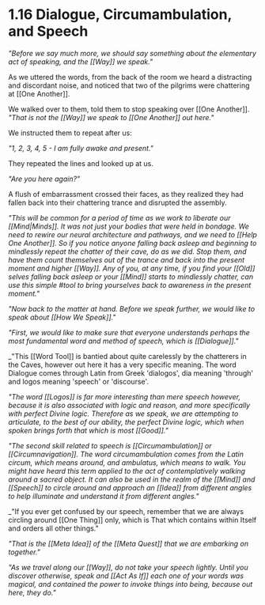 # 1.16 Dialogue, Circumambulation, and Speech
_"Before we say much more, we should say something about the elementary act of speaking, and the [[Way]] we speak."_

As we uttered the words, from the back of the room we heard a distracting and discordant noise, and noticed that two of the pilgrims were chattering at [[One Another]]. 

We walked over to them, told them to stop speaking over [[One Another]]. _"That is not the [[Way]] we speak to [[One Another]] out here."_ 

We instructed them to repeat after us:

_"1, 2, 3, 4, 5 - I am fully awake and present."_

They repeated the lines and looked up at us. 

_"Are you here again?"_

A flush of embarrassment crossed their faces, as they realized they had fallen back into their chattering trance and disrupted the assembly. 

_"This will be common for a period of time as we work to liberate our [[Mind|Minds]]. It was not just your bodies that were held in bondage. We need to rewire our neural architecture and pathways, and we need to [[Help One Another]]. So if you notice anyone falling back asleep and beginning to mindlessly repeat the chatter of their cave, do as we did. Stop them, and have them count themselves out of the trance and back into the present moment and higher [[Way]]. Any of you, at any time, if you find your [[Old]] selves falling back asleep or your [[Mind]] starts to mindlessly chatter, can use this simple #tool to bring yourselves back to awareness in the present moment."_

_"Now back to the matter at hand. Before we speak further, we would like to speak about [[How We Speak]]."_

_"First, we would like to make sure that everyone understands perhaps the most fundamental word and method of speech, which is [[Dialogue]]."_

_"This [[Word Tool]] is bantied about quite carelessly by the chatterers in the Caves, however out here it has a very specific meaning. The word Dialogue comes through  Latin from Greek 'dialogos', dia meaning 'through' and logos meaning 'speech' or 'discourse'. 

_"The word [[Logos]] is far more interesting than mere speech however, because it is also associated with logic and reason, and more specifically with perfect Divine logic. Therefore as we speak, we are attempting to articulate, to the best of our ability, the perfect Divine logic, which when spoken brings forth that which is most [[Good]]."_

_"The second skill related to speech is [[Circumambulation]] or [[Circumnavigation]]. The word circumambulation comes from the Latin circum, which means around, and ambulatus, which means to walk. You might have heard this term applied to the act of contemplatively walking around a sacred object. It can also be used in the realm of the [[Mind]] and [[Speech]] to circle around and approach an [[Idea]] from different angles to help illuminate and understand it from different angles."_ 

_"If you ever get confused by our speech, remember that we are always circling around [[One Thing]] only, which is That which contains within Itself and orders all other things."

_"That is the [[Meta Idea]] of the [[Meta Quest]] that we are embarking on together."_

_"As we travel along our [[Way]], do not take your speech lightly. Until you discover otherwise, speak and [[Act As If]] each one of your words was magical, and contained the power to invoke things into being, because out here, they do."_





